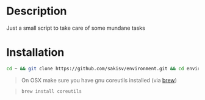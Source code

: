 # Description

Just a small script to take care of some mundane tasks

# Installation

```bash
cd ~ && git clone https://github.com/sakisv/environment.git && cd environment && bash setup.sh
```

> On OSX make sure you have gnu coreutils installed (via [brew](http://brew.sh/))

> ```bash
> brew install coreutils
> ```
